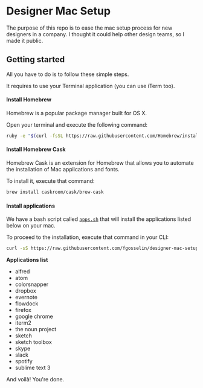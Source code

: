 # Designer Mac Setup

The purpose of this repo is to ease the mac setup process for new designers in a company.
I thought it could help other design teams, so I made it public.

## Getting started
All you have to do is to follow these simple steps. 

It requires to use your Terminal application (you can use iTerm too).

#### **Install Homebrew**

Homebrew is a popular package manager built for OS X.

Open your terminal and execute the following command:

```bash
ruby -e "$(curl -fsSL https://raw.githubusercontent.com/Homebrew/install/master/install)"
```

#### **Install Homebrew Cask**

Homebrew Cask is an extension for Homebrew that allows you to automate the installation of Mac applications and fonts.

To install it, execute that command:

```bash
brew install caskroom/cask/brew-cask
```

#### **Install applications**

We have a bash script called [`apps.sh`](https://github.com/fgosselin/designer-mac-setup/blob/master/scripts/apps.sh) that will install the applications listed below on your mac.

To proceed to the installation, execute that command in your CLI:
```bash
curl -sS https://raw.githubusercontent.com/fgosselin/designer-mac-setup/master/scripts/apps.sh | bash
```
**Applications list**
- alfred
- atom
- colorsnapper
- dropbox
- evernote
- flowdock
- firefox
- google chrome
- iterm2
- the noun project
- sketch
- sketch toolbox
- skype
- slack
- spotify
- sublime text 3

And voilà! You're done.
